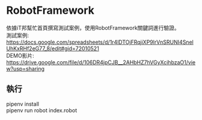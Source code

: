 # RobotFramework
依據iT邦幫忙首頁撰寫測試案例，使用RobotFramework關鍵詞進行驗證。<br>
測試案例:<br>
https://docs.google.com/spreadsheets/d/1r4lDTOjFRqjiXP9lrVnSRUNI4SnelUhKxRHf2eG77_8/edit#gid=72010521<br>
DEMO影片:<br>
https://drive.google.com/file/d/106DR4jpCJB__2AHbHZ7hVGyXcihbzaO1/view?usp=sharing
## 執行
pipenv install<br>
pipenv run robot index.robot
